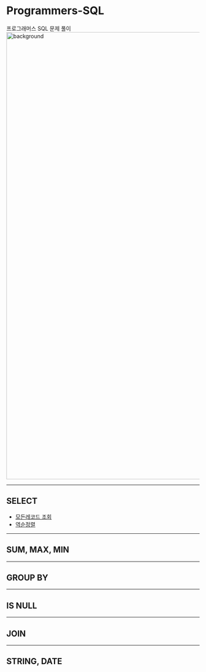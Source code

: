 # Programmers-SQL

프로그래머스 SQL 문제 풀이
<img width="1166" alt="background" src="https://user-images.githubusercontent.com/48948636/112016825-67dbfb00-8b70-11eb-9fd7-0f79f244937b.png">

------------------------
## SELECT
  * [모든레코드 조회](https://github.com/Youngprize33/Programmers-SQL/blob/63c0b765865979b509cd352ff8b7c0a8e2a9e3e7/SELECT/1.%20%EB%AA%A8%EB%93%A0%EB%A0%88%EC%BD%94%EB%93%9C%20%EC%A1%B0%ED%9A%8C.md)
  * [역순정렬](https://github.com/Youngprize33/Programmers-SQL/blob/2bd411549d1a65cb955b9b4765b1e78a07c3c06b/SELECT/2.%20%EC%97%AD%EC%88%9C%EC%A0%95%EB%A0%AC.md)

-----------------------
## SUM, MAX, MIN


-------------------------
## GROUP BY



--------------------------
## IS NULL



--------------------------
## JOIN


------------------------
## STRING, DATE
